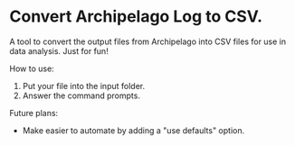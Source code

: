 # Convert Archipelago Log to CSV.

A tool to convert the output files from Archipelago into CSV files for use in data analysis. Just for fun!

How to use:
1. Put your file into the input folder.
2. Answer the command prompts.

Future plans:
* Make easier to automate by adding a "use defaults" option.